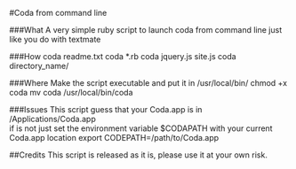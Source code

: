 #Coda from command line

###What
A very simple ruby script to launch coda from command line just like you do with textmate

###How
    coda readme.txt
    coda *.rb
    coda jquery.js site.js
    coda directory_name/

###Where
Make the script executable and put it in /usr/local/bin/
    chmod +x coda
    mv coda /usr/local/bin/coda

###Issues
This script guess that your Coda.app is in /Applications/Coda.app  
if is not just set the environment variable $CODAPATH with your current Coda.app location
    export CODEPATH=/path/to/Coda.app

##Credits
This script is released as it is, please use it at your own risk.
